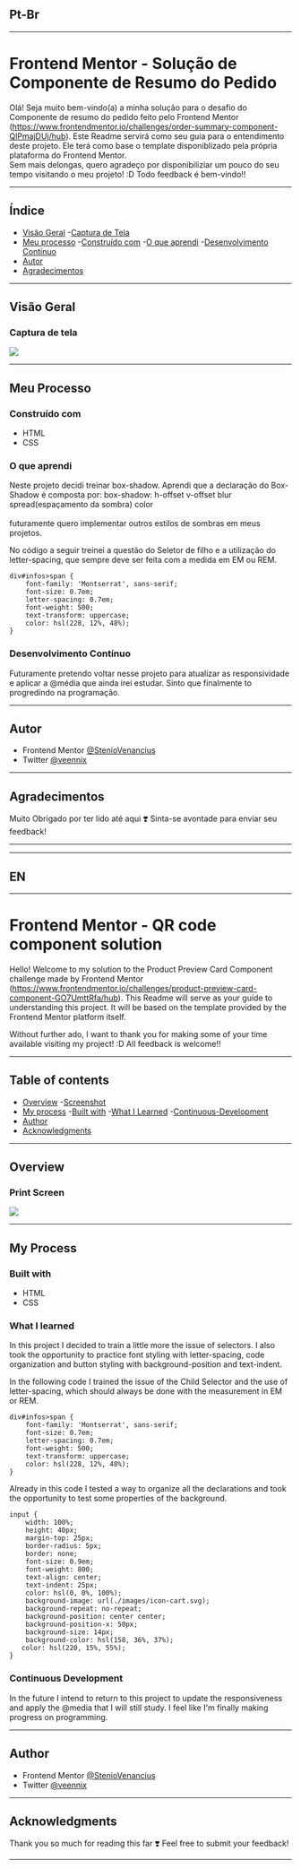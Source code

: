 ## Pt-Br
------------------------------------------------------------------------------------------------------------------------------------------------ 
# Frontend Mentor - Solução de Componente de Resumo do Pedido
Olá! 
Seja muito bem-vindo(a) a minha solução para o desafio do Componente de resumo do pedido feito pelo Frontend Mentor (https://www.frontendmentor.io/challenges/order-summary-component-QlPmajDUj/hub). Este Readme servirá como seu guia para o entendimento deste projeto. Ele terá como base o template disponiblizado pela própria plataforma do Frontend Mentor.
<br>
Sem mais delongas, quero agradeço por disponibiliziar um pouco do seu tempo visitando o meu projeto! :D
Todo feedback é bem-vindo!!

------------------------------------------------------------------------------------------------------------------------------------------------

## Índice

- [Visão Geral](#visão-geral)
    -[Captura de Tela](#captura-de-tela)
- [Meu processo](#meu-processo)
    -[Construído com](#construído-com)
    -[O que aprendi](#o-que-aprendi)
    -[Desenvolvimento Contínuo](#desenvolvimento-contínuo)
- [Autor](#autor)
- [Agradecimentos](#agradecimentos)

------------------------------------------------------------------------------------------------------------------------------------------------

## Visão Geral
### Captura de tela
![](./design/Desktop.png)

------------------------------------------------------------------------------------------------------------------------------------------------

## Meu Processo 
### Construído com 
- HTML 
- CSS

### O que aprendi 
Neste projeto decidi treinar box-shadow. Aprendi que a declaração do Box-Shadow é composta por:
box-shadow: h-offset v-offset blur spread(espaçamento da sombra) color <br>
<br>
futuramente quero implementar outros estilos de sombras em meus projetos.


No código a seguir treinei a questão do Seletor de filho e a utilização do letter-spacing, que sempre deve ser feita com a medida em EM ou REM.
``` Seletor de Filho + lettring-Spacing
div#infos>span {
    font-family: 'Montserrat', sans-serif;
    font-size: 0.7em;
    letter-spacing: 0.7em;
    font-weight: 500;
    text-transform: uppercase;
    color: hsl(228, 12%, 48%);
}
```


### Desenvolvimento Contínuo
Futuramente pretendo voltar nesse projeto para atualizar as responsividade e aplicar a @média que ainda irei estudar. Sinto que finalmente to progredindo na programação. 

------------------------------------------------------------------------------------------------------------------------------------------------

## Autor 
- Frontend Mentor [@StenioVenancius](frontendmentor.io/profile/StenioVenancius)
- Twitter [@veennix](https://twitter.com/veennix)

------------------------------------------------------------------------------------------------------------------------------------------------

## Agradecimentos 
Muito Obrigado por ter lido até aqui ❣️
Sinta-se avontade para enviar seu feedback!

------------------------------------------------------------------------------------------------------------------------------------------------
------------------------------------------------------------------------------------------------------------------------------------------------
## EN
------------------------------------------------------------------------------------------------------------------------------------------------

# Frontend Mentor - QR code component solution
Hello! 
Welcome to my solution to the Product Preview Card Component challenge made by Frontend Mentor (https://www.frontendmentor.io/challenges/product-preview-card-component-GO7UmttRfa/hub). This Readme will serve as your guide to understanding this project. It will be based on the template provided by the Frontend Mentor platform itself.

Without further ado, I want to thank you for making some of your time available visiting my project! :D
All feedback is welcome!!

------------------------------------------------------------------------------------------------------------------------------------------------

## Table of contents
- [Overview](#Overview)
    -[Screenshot](#screenshot)
- [My process](#my-process)
    -[Built with](#built-with)
    -[What I Learned](#What-I-Learned)
    -[Continuous-Development](#Continuous-Development)
- [Author](#author)
- [Acknowledgments](#acknowledgments)

------------------------------------------------------------------------------------------------------------------------------------------------

## Overview
### Print Screen
![](./Design/Desktop.png)

------------------------------------------------------------------------------------------------------------------------------------------------

## My Process
### Built with
- HTML
- CSS

### What I learned
In this project I decided to train a little more the issue of selectors. I also took the opportunity to practice font styling with letter-spacing, code organization and button styling with background-position and text-indent.

In the following code I trained the issue of the Child Selector and the use of letter-spacing, which should always be done with the measurement in EM or REM.
``` Child Selector + lettring-Spacing
div#infos>span {
    font-family: 'Montserrat', sans-serif;
    font-size: 0.7em;
    letter-spacing: 0.7em;
    font-weight: 500;
    text-transform: uppercase;
    color: hsl(228, 12%, 48%);
}
```
Already in this code I tested a way to organize all the declarations and took the opportunity to test some properties of the background. 
``` Selector Organization + Background Styling 
input {
    width: 100%;
    height: 40px;
    margin-top: 25px;
    border-radius: 5px;
    border: none;
    font-size: 0.9em;
    font-weight: 800;
    text-align: center;
    text-indent: 25px;
    color: hsl(0, 0%, 100%);
    background-image: url(./images/icon-cart.svg);
    background-repeat: no-repeat;
    background-position: center center;
    background-position-x: 50px;
    background-size: 14px;
    background-color: hsl(158, 36%, 37%);
   color: hsl(220, 15%, 55%);
}
```

### Continuous Development
In the future I intend to return to this project to update the responsiveness and apply the @media that I will still study. I feel like I'm finally making progress on programming. 

------------------------------------------------------------------------------------------------------------------------------------------------

## Author
- Frontend Mentor [@StenioVenancius](frontendmentor.io/profile/StenioVenancius)
- Twitter [@veennix](https://twitter.com/veennix)

------------------------------------------------------------------------------------------------------------------------------------------------

## Acknowledgments
Thank you so much for reading this far ❣️
Feel free to submit your feedback!

------------------------------------------------------------------------------------------------------------------------------------------------